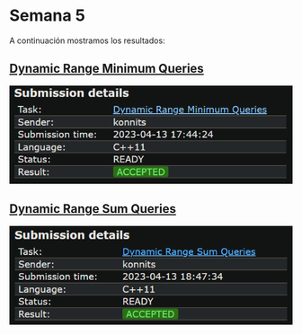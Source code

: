 # Semana 5

A continuación mostramos los resultados:

## [Dynamic Range Minimum Queries](https://github.com/Konnits/INF349-Programacion-competitiva/blob/master/W05/dynamic_range_minimum_queries.cpp)
![Dynamic Range Minimum Queries](https://github.com/Konnits/INF349-Programacion-competitiva/blob/master/W05/Images/dynamic_range_minimum_queries.png)

## [Dynamic Range Sum Queries](https://github.com/Konnits/INF349-Programacion-competitiva/blob/master/W05/dynamic_range_sum_queries.cpp)
![Dynamic Range Sum Queries](https://github.com/Konnits/INF349-Programacion-competitiva/blob/master/W05/Images/dynamic_range_sum_queries.png)